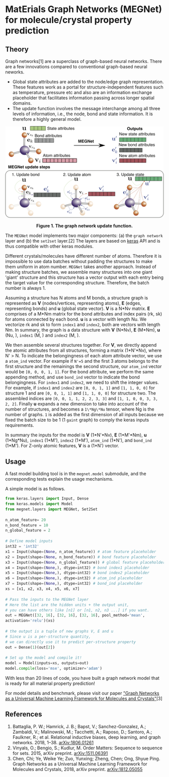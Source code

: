 # MatErials Graph Networks (MEGNet) for molecule/crystal property prediction

## Theory

Graph networks[1] are a superclass of graph-based neural networks. There are a few innovations compared to conventional graph-based neural neworks. 

* Global state attributes are added to the node/edge graph representation. These features work as a portal for structure-independent features such as temperature, pressure etc and also are an information exchange placeholder that facilitates information passing across longer spatial domains. 
* The update function involves the message interchange among all three levels of information, i.e., the node, bond and state information. It is therefore a highly general model.

![](./resources/model_diagram.png)
<div align='center'><strong>Figure 1. The graph network update function.</strong></div>

The `MEGNet` model implements two major components: (a) the `graph network` layer and (b) the `set2set` layer.[2] The layers are based on [keras](https://keras.io/) API and is thus compatible with other keras modules. 

Different crystals/molecules have different number of atoms. Therefore it is impossible to use data batches without padding the structures to make them uniform in atom number. `MEGNet` takes another approach. Instead of making structure batches, we assemble many structures into one giant 'giant' structure and this structure has a vector output with each entry being the target value for the corresponding structure. Therefore, the batch number is always 1. 

Assuming a structure has N atoms and M bonds, a structure graph is represented as **V** (nodes/vertices, representing atoms), **E** (edges, representing bonds) and **u** (global state vector). **V** is a N\*Nv matrix. **E** comprises of a M\*Nm matrix for the bond attributes and index pairs (rk, sk) for atoms connected by each bond. **u** is a vector with length Nu. We vectorize rk and sk to form `index1` and `index2`, both are vectors with length Nm. In summary, the graph is a data structure with **V** (N\*Nv), **E** (M\*Nm), **u** (Nu, ), `index1` (M, ) and `index2` (M, ). 

We then assemble several structures together. For **V**, we directly append the atomic attributes from all structures, forming a matrix (1\*N'\*Nv), where N' > N. To indicate the belongingness of each atom attribute vector, we use a `atom_ind` vector. For example if `N'=5` and the first 3 atoms belongs to the first structure and the remainings the second structure, our `atom_ind` vector would be `[0, 0, 0, 1, 1]`. For the bond attribute, we perform the same appending method, and use `bond_ind` vector to indicate the bond belongingness. For `index1` and `index2`, we need to shift the integer values. For example, if `index1` and `index2` are `[0, 0, 1, 1]` and `[1, 1, 0, 0]` for structure 1 and are `[0, 0, 1, 1]` and `[1, 1, 0, 0]` for structure two. The assembled indices are `[0, 0, 1, 1, 2, 2, 3, 3]` and `[1, 1, 0, 0, 3, 3, 2, 2]`. Finally **u** expands a new dimension to take into account of the number of structures, and becomes a `1\*Ng\*Nu` tensor, where Ng is the number of graphs. `1` is added as the first dimension of all inputs because we fixed the batch size to be 1 (1 `gaint` graph) to comply the keras inputs requirements. 

In summary the inputs for the model is **V** (1\*N'\*Nv), **E** (1\*M'\*Nm), **u** (1\*Ng\*Nu), `index1` (1\*M'), `index2` (1\*M'), `atom_ind` (1\*N'), and `bond_ind` (1\*M'). For Z-only atomic features, **V** is a (1\*N') vector. 
 
## Usage

A fast model building tool is in the `megnet.model` submodule, and the corresponding tests explain the usage mechanisms. 

A simple model is as follows. 

```python
from keras.layers import Input, Dense
from keras.models import Model
from megnet.layers import MEGNet, Set2Set

n_atom_feature= 20
n_bond_feature = 10
n_global_feature = 2

# Define model inputs
int32 = 'int32'
x1 = Input(shape=(None, n_atom_feature)) # atom feature placeholder
x2 = Input(shape=(None, n_bond_feature)) # bond feature placeholder
x3 = Input(shape=(None, n_global_feature)) # global feature placeholder
x4 = Input(shape=(None,), dtype=int32) # bond index1 placeholder
x5 = Input(shape=(None,), dtype=int32) # bond index2 placeholder
x6 = Input(shape=(None,), dtype=int32) # atom_ind placeholder
x7 = Input(shape=(None,), dtype=int32) # bond_ind placeholder
xs = [x1, x2, x3, x4, x5, x6, x7]

# Pass the inputs to the MEGNet layer
# Here the list are the hidden units + the output unit, 
# you can have others like [n1] or [n1, n2, n3 ...] if you want. 
out = MEGNet([32, 16], [32, 16], [32, 16], pool_method='mean', 
activation='relu')(xs)

# the output is a tuple of new graphs V, E and u
# Since u is a per-structure quantity, 
# we can directly use it to predict per-structure property
out = Dense(1)(out[2])

# Set up the model and compile it!
model = Model(inputs=xs, outputs=out)
model.compile(loss='mse', optimizer='adam')
```
With less than 20 lines of code, you have built a graph network model that is ready for all material property prediction!

For model details and benchmark, please visit our paper ["Graph Networks as a Universal Machine Learning Framework for Molecules and Crystals"](https://arxiv.org/abs/1812.05055)[3]

## References

1. Battaglia, P. W.; Hamrick, J. B.; Bapst, V.; Sanchez-Gonzalez, A.; Zambaldi, V.; Malinowski, M.; Tacchetti, A.; Raposo, D.; Santoro, A.; Faulkner, R.; et al. Relational inductive biases, deep learning, and graph networks. 2018, 1–38. [arXiv:1806.01261](https://arxiv.org/abs/1806.01261)
2. Vinyals, O.; Bengio, S.; Kudlur, M. Order Matters: Sequence to sequence for sets. 2015, arXiv preprint. [arXiv:1511.06391](https://arxiv.org/abs/1511.06391)
3. Chen, Chi; Ye, Weike Ye; Zuo, Yunxing; Zheng, Chen; Ong, Shyue Ping. Graph Networks as a Universal Machine Learning Framework for Molecules and Crystals, 2018, arXiv preprint. [arXiv:1812.05055](https://arxiv.org/abs/1812.05055)
